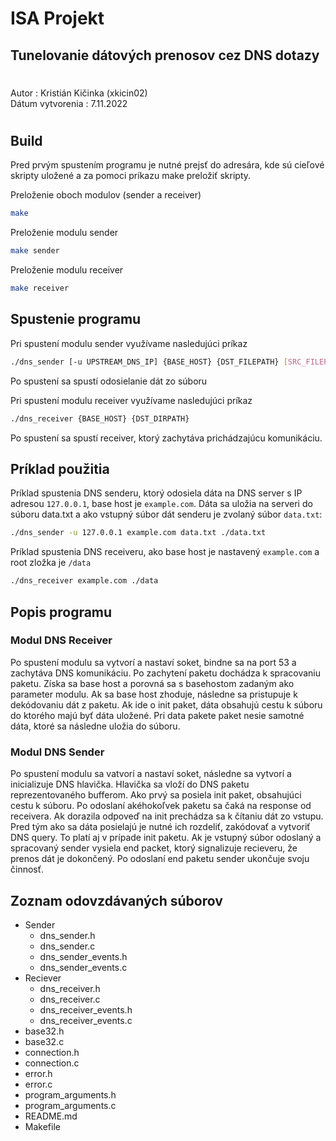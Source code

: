 # ISA Projekt
## Tunelovanie dátových prenosov cez DNS dotazy
#
Autor : Kristián Kičinka (xkicin02)<br>
Dátum vytvorenia : 7.11.2022
#
## Build
Pred prvým spustením programu je nutné prejsť do adresára, kde sú cieľové skripty uložené a 
za pomoci príkazu make preložiť skripty.

Preloženie oboch modulov (sender a receiver)
```bash
make 
```
Preloženie modulu sender
```bash
make sender
```
Preloženie modulu receiver
```bash
make receiver
```

## Spustenie programu

Pri spustení modulu sender využívame nasledujúci príkaz

```bash
./dns_sender [-u UPSTREAM_DNS_IP] {BASE_HOST} {DST_FILEPATH} [SRC_FILEPATH]
```
Po spustení sa spustí odosielanie dát zo súboru

Pri spustení modulu receiver využívame nasledujúci príkaz

```bash
./dns_receiver {BASE_HOST} {DST_DIRPATH}
```
Po spustení sa spustí receiver, ktorý zachytáva prichádzajúcu komunikáciu.

## Príklad použitia
Príklad spustenia DNS senderu, ktorý odosiela dáta na DNS server s IP adresou ```127.0.0.1```, base host je ```example.com```.
Dáta sa uložia na serveri do súboru data.txt a ako vstupný súbor dát senderu je zvolaný súbor ```data.txt```:

```bash
./dns_sender -u 127.0.0.1 example.com data.txt ./data.txt
```

Príklad spustenia DNS receiveru, ako base host je nastavený ```example.com``` a root zložka je ```/data```
```bash
./dns_receiver example.com ./data 
```

## Popis programu

### Modul DNS Receiver
Po spustení modulu sa vytvorí a nastaví soket, bindne sa na port 53 a zachytáva DNS komunikáciu. 
Po zachytení paketu dochádza k spracovaniu paketu. Získa sa base host a porovná sa s basehostom zadaným ako parameter modulu. Ak sa base host zhoduje, následne sa pristupuje k dekódovaniu dát z paketu. Ak ide o init paket, dáta obsahujú cestu k súboru do ktorého majú byť dáta uložené. Pri data pakete paket nesie samotné dáta, ktoré sa následne uložia do súboru.

### Modul DNS Sender
Po spustení modulu sa vatvorí a nastaví soket, následne sa vytvorí a inicializuje DNS hlavička. Hlavička sa vloží do DNS paketu reprezentovaného bufferom. Ako prvý sa posiela init paket, obsahujúci cestu k súboru. Po odoslaní akéhokoľvek paketu sa čaká na response od receivera. Ak dorazila odpoveď na init prechádza sa k čítaniu dát zo vstupu. Pred tým ako sa dáta posielajú je nutné ich rozdeliť, zakódovať a vytvoriť DNS query. To platí aj v prípade init paketu. Ak je vstupný súbor odoslaný a spracovaný sender vysiela end packet, ktorý signalizuje recieveru, že prenos dát je dokončený. Po odoslaní end paketu sender ukončuje svoju činnosť.

## Zoznam odovzdávaných súborov
- Sender
  - dns_sender.h
  - dns_sender.c
  - dns_sender_events.h
  - dns_sender_events.c
- Reciever
  - dns_receiver.h
  - dns_receiver.c
  - dns_receiver_events.h
  - dns_receiver_events.c
- base32.h
- base32.c
- connection.h
- connection.c
- error.h
- error.c
- program_arguments.h
- program_arguments.c
- README.md
- Makefile



